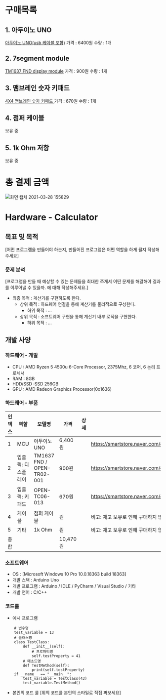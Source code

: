 # 구매목록 
## 1. 아두이노 UNO
[아두이노 UNO(usb 케이블 포함)](https://smartstore.naver.com/openidea/products/4828947299)
가격 : 6400원
수량 : 1개
## 2. 7segment module
[TM1637 FND display module](https://smartstore.naver.com/openidea/products/4840519637)
가격 : 900원
수량 : 1개
## 3. 맴브레인 숫자 키패드
[4X4 맴브레인 숫자 키패드 ](https://smartstore.naver.com/openidea/products/4833221581)
가격 : 670원
수량 : 1개
## 4. 점퍼 케이블
보유 중
## 5. 1k Ohm 저항
보유 중
# 총 결제 금액
![화면 캡처 2021-03-28 155829](https://user-images.githubusercontent.com/81162498/112744887-ddb3ec80-8fde-11eb-88cd-83b39ce5da30.jpg)

# Hardware - Calculator
## 목표 및 목적
[어떤 프로그램을 만들어야 하는지, 만들어진 프로그램은 어떤 역할을 하게 될지 작성해주세요]
### 문제 분석
[프로그램을 만들 때 예상할 수 있는 문제들을 최대한 쪼개서 어떤 문제를 해결해야 결과를 이루어낼 수 있을까. 에 대해 작성해주세요.]
* 최종 목적 : 계산기를 구현하도록 한다.
    * 상위 목적 : 하드웨어 연결을 통해 계산기를 물리적으로 구성한다.
        * 하위 목적 : ...
    * 상위 목적 : 소프트웨어 구현을 통해 계산기 내부 로직을 구현한다.
        * 하위 목적 : ...
## 개발 사양
### 하드웨어 - 개발
* CPU :  AMD Ryzen 5 4500u 6-Core Processor, 2375Mhz, 6 코어, 6 논리 프로세서
* RAM : 8GB
* HDD/SSD :SSD 256GB
* GPU : AMD Radeon Graphics Processor(0x1636)
### 하드웨어 - 부품
|인덱스|역할|모델명|가격|상세|링크|
|---|---|---|---|---|---|
|1|MCU|아두이노 UNO|6,400원|   |https://smartstore.naver.com/openidea/products/4828947299%7C
|2|입출력: 디스플레이|TM1637 FND / OPEN-TR02-001|900원|   |https://smartstore.naver.com/openidea/products/4840519637%7C
|3|입출력: 키패드|OPEN-TC06-013|670원|   |https://smartstore.naver.com/openidea/products/4833221581%7C
|4|케이블|점퍼 케이블|원|   |비고: 재고 보유로 인해 구매하지 않음|
|5|기타|1k Ohm|원|   |비고: 재고 보유로 인해 구매하지 않음|
|총합|   |   |10,470원|   |   |
### 소프트웨어
* OS : [Microsoft Windows 10 Pro 10.0.18363 build 18363]
* 개발 스택 : Arduino Uno
* 개발 프로그램 : Arduino / IDLE / PyCharm / Visual Studio / 기타
* 개발 언어 : C/C++
### 코드룰
* 예시 프로그램
```
    # 변수명
    test_variable = 13
    # 클래스명
    class TestClass:
        def __init__(self):
            # 프로퍼티명
            self.testProperty = 41
        # 메소드명
        def TestMethod(self):
            print(self.testProperty)
    if __name__ == "__main__":
        test_variable = TestClass(43)
        test_variable.TestMethod()
```
* 본인의 코드 룰
[위의 코드를 본인의 스타일로 직접 짜보세요]
